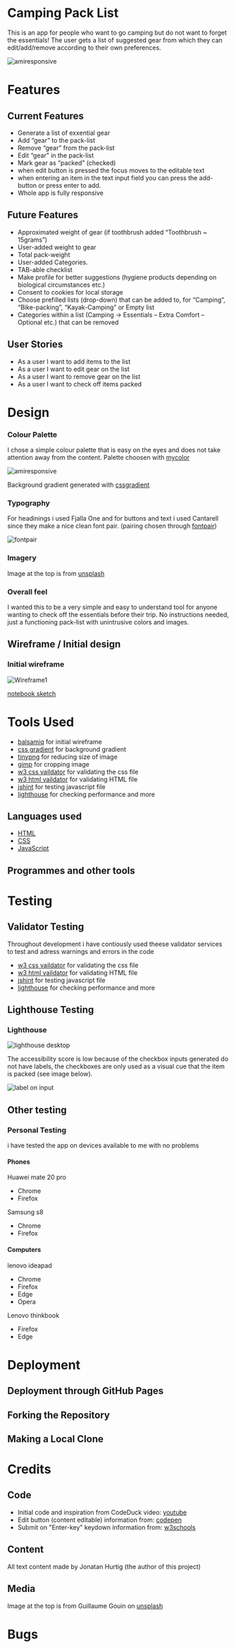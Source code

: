 # Camping Pack List

This is an app for people who want to go camping but do not want to forget the essentials!
The user gets a list of suggested gear from which they can edit/add/remove according to their own preferences.

![amiresponsive](https://i.ibb.co/fvJndY0/chrome-Qkz8-Gkhg1n.png)

# Features

## Current Features

- Generate a list of exxential gear
- Add “gear” to the pack-list
- Remove “gear” from the pack-list
- Edit “gear” in the pack-list
- Mark gear as “packed” (checked)
- when edit button is pressed the focus moves to the editable text
- when entering an item in the text input field you can press the add-button or press enter to add.  
- Whole app is fully responsive

## Future Features

- Approximated weight of gear (if toothbrush added “Toothbrush ~ 15grams”)
- User-added weight to gear
- Total pack-weight
- User-added Categories.
- TAB-able checklist
- Make profile for better suggestions (hygiene products depending on biological circumstances etc.)
- Consent to cookies for local storage
- Choose prefilled lists (drop-down) that can be added to, for “Camping”, “Bike-packing”, “Kayak-Camping” or Empty list
- Categories within a list (Camping -> Essentials – Extra Comfort – Optional etc.) that can be removed

## User Stories

- As a user I want to add items to the list
- As a user I want to edit gear on the list
- As a user I want to remove gear on the list
- As a user I want to check off items packed

# Design

### Colour Palette

I chose a simple colour palette that is easy on the eyes and does not take attention away from the content. Palette choosen with [mycolor](https://mycolor.space/)

![amiresponsive](https://i.ibb.co/F88mgnp/Code-P8-CElp-MPnc.png)

Background gradient generated with [cssgradient](https://cssgradient.io/)

### Typography

For headinings i used Fjalla One and for buttons and text i used Cantarell since they make a nice clean font pair. (pairing chosen through [fontpair](https://www.fontpair.co/all))

![fontpair](https://i.ibb.co/PN0VJ1V/chrome-h-XB7-Wr-JD03.png)

### Imagery

Image at the top is from [unsplash](https://unsplash.com/photos/68YXvKCobKI)

### Overall feel

I wanted this to be a very simple and easy to understand tool for anyone wanting to check off the essentials before their trip. No instructions needed, just a functioning pack-list with unintrusive colors and images.

## Wireframe / Initial design

### Initial wireframe

![Wireframe1](https://i.ibb.co/4Sx2xdq/wireframe1.png)

[notebook sketch](https://i.ibb.co/PcSp4Gq/wireframe2.jpg)

# Tools Used

- [balsamiq](https://balsamiq.com/) for initial wireframe
- [css gradient](https://cssgradient.io/) for background gradient
- [tinypng](https://tinypng.com/) for reducing size of image
- [gimp](https://www.gimp.org/) for cropping image
- [w3 css vaildator](https://jigsaw.w3.org/css-validator/) for validating the css file
- [w3 html vaildator](https://validator.w3.org/) for validating HTML file
- [jshint](https://jshint.com/) for testing javascript file
- [lighthouse](https://chrome.google.com/webstore/detail/lighthouse/blipmdconlkpinefehnmjammfjpmpbjk?hl=sv) for checking performance and more

## Languages used

- [HTML](https://en.wikipedia.org/wiki/HTML)
- [CSS](https://en.wikipedia.org/wiki/Cascading_Style_Sheets)
- [JavaScript](https://en.wikipedia.org/wiki/JavaScript)

## Programmes and other tools

# Testing

## Validator Testing

Throughout development i have contiously used theese validator services to test and adress warnings and errors in the code

- [w3 css vaildator](https://jigsaw.w3.org/css-validator/) for validating the css file
- [w3 html vaildator](https://validator.w3.org/) for validating HTML file
- [jshint](https://jshint.com/) for testing javascript file
- [lighthouse](https://chrome.google.com/webstore/detail/lighthouse/) for checking performance and more

## Lighthouse Testing

### Lighthouse

![lighthouse desktop](https://i.ibb.co/JFwQmCt/chrome-n83vb8s-Ify.png)

The accessibility score is low because of the checkbox inputs generated do not have labels, the checkboxes are only used as a visual cue that the item is packed (see image below).

![label on input](https://i.ibb.co/Dpmj9R9/chrome-2-PJu-YAF3-LO.png)

## Other testing

### Personal Testing

i have tested the app on devices available to me with no problems

#### Phones

Huawei mate 20 pro

- Chrome
- Firefox

Samsung s8

- Chrome
- Firefox

#### Computers

lenovo ideapad

- Chrome
- Firefox
- Edge
- Opera

Lenovo thinkbook

- Firefox
- Edge

# Deployment

## Deployment through GitHub Pages

## Forking the Repository

## Making a Local Clone

# Credits

## Code

- Initial code and inspiration from CodeDuck video: [youtube](https://www.youtube.com/watch?v=-pRg_daFjfk)
- Edit button (content editable) information from: [codepen](https://codepen.io/JoannaEl/pen/ZjaBvr)
- Submit on "Enter-key" keydown information from: [w3schools](https://www.w3schools.com/howto/howto_js_trigger_button_enter.asp)

## Content

All text content made by Jonatan Hurtig (the author of this project)

## Media

Image at the top is from Guillaume Gouin on [unsplash](https://unsplash.com/photos/68YXvKCobKI)

# Bugs
